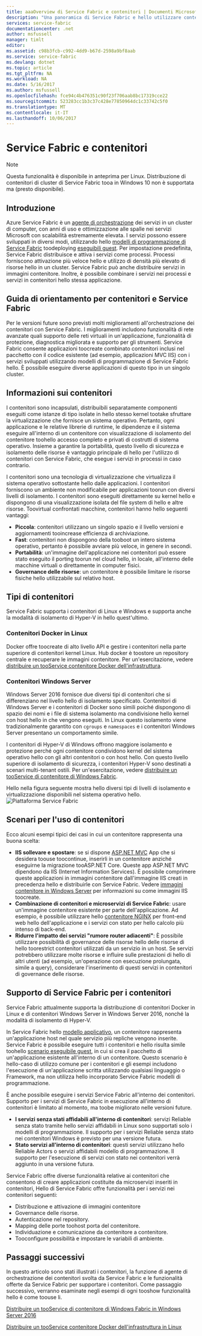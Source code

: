 ```yaml
---
title: aaaOverview di Service Fabric e contenitori | Documenti Microsoft
description: "Una panoramica di Service Fabric e hello utilizzare contenitori toodeploy microservizio applicazioni. In questo articolo viene fornita una panoramica di come contenitori possono essere utilizzati e hello funzionalità disponibili in Service Fabric."
services: service-fabric
documentationcenter: .net
author: msfussell
manager: timlt
editor: 
ms.assetid: c98b3fcb-c992-4dd9-b67d-2598a9bf8aab
ms.service: service-fabric
ms.devlang: dotnet
ms.topic: article
ms.tgt_pltfrm: NA
ms.workload: NA
ms.date: 5/16/2017
ms.author: msfussell
ms.openlocfilehash: fce94c4b476351c90f23f706aab8bc17319cce22
ms.sourcegitcommit: 523283cc1b3c37c428e77850964dc1c33742c5f0
ms.translationtype: MT
ms.contentlocale: it-IT
ms.lasthandoff: 10/06/2017
---
```

# <a name="service-fabric-and-containers"></a>Service Fabric e contenitori
> [!NOTE]
> Questa funzionalità è disponibile in anteprima per Linux.  Distribuzione di contenitori di cluster di Service Fabric tooa in Windows 10 non è supportata ma (presto disponibile). 
>   

## <a name="introduction"></a>Introduzione
Azure Service Fabric è un [agente di orchestrazione](service-fabric-cluster-resource-manager-introduction.md) dei servizi in un cluster di computer, con anni di uso e ottimizzazione alle spalle nei servizi Microsoft con scalabilità estremamente elevata. I servizi possono essere sviluppati in diversi modi, utilizzando hello [modelli di programmazione di Service Fabric](service-fabric-choose-framework.md) toodeploying [eseguibili guest](service-fabric-deploy-existing-app.md). Per impostazione predefinita, Service Fabric distribuisce e attiva i servizi come processi. Processi forniscono attivazione più veloce hello e utilizzo di densità più elevato di risorse hello in un cluster. Service Fabric può anche distribuire servizi in immagini contenitore. Inoltre, è possibile combinare i servizi nei processi e servizi in contenitori hello stessa applicazione. 

## <a name="containers-and-service-fabric-roadmap"></a>Guida di orientamento per contenitori e Service Fabric
Per le versioni future sono previsti molti miglioramenti all'orchestrazione dei contenitori con Service Fabric. I miglioramenti includono funzionalità di rete avanzate quali supporto delle reti virtuali in un'applicazione, funzionalità di protezione, diagnostica migliorata e supporto per gli strumenti. Service Fabric consente applicazioni toocreate combinato contenitori inclusi nel pacchetto con il codice esistente (ad esempio, applicazioni MVC IIS) con i servizi sviluppati utilizzando modelli di programmazione di Service Fabric hello.  È possibile eseguire diverse applicazioni di questo tipo in un singolo cluster. 

## <a name="what-are-containers"></a>Informazioni sui contenitori
I contenitori sono incapsulati, distribuibili separatamente componenti eseguiti come istanze di tipo isolate in hello stesso kernel tootake sfruttare la virtualizzazione che fornisce un sistema operativo. Pertanto, ogni applicazione e le relative librerie di runtime, le dipendenze e il sistema eseguire all'interno di un contenitore con visualizzazione di isolamento del contenitore toohello accesso completo e privati di costrutti di sistema operativo. Insieme a garantire la portabilità, questo livello di sicurezza e isolamento delle risorse è vantaggio principale di hello per l'utilizzo di contenitori con Service Fabric, che esegue i servizi in processi in caso contrario.

I contenitori sono una tecnologia di virtualizzazione che virtualizza il sistema operativo sottostante hello dalle applicazioni. I contenitori forniscono un ambiente non modificabile per applicazioni toorun con diversi livelli di isolamento. I contenitori sono eseguiti direttamente su kernel hello e dispongono di una visualizzazione isolata del file system di hello e altre risorse. Toovirtual confrontati macchine, contenitori hanno hello seguenti vantaggi:

* **Piccola**: contenitori utilizzano un singolo spazio e il livello versioni e aggiornamenti tooincrease efficienza di archiviazione.
* **Fast**: contenitori non dispongono della tooboot un intero sistema operativo, pertanto è possibile avviare più veloce, in genere in secondi.
* **Portabilità**: un'immagine dell'applicazione nei contenitori può essere stato eseguito il porting toorun nel cloud hello, in locale, all'interno delle macchine virtuali o direttamente in computer fisici.
* **Governance delle risorse**: un contenitore è possibile limitare le risorse fisiche hello utilizzabile sul relativo host.

## <a name="container-types"></a>Tipi di contenitori
Service Fabric supporta i contenitori di Linux e Windows e supporta anche la modalità di isolamento di Hyper-V in hello quest'ultimo. 

### <a name="docker-containers-on-linux"></a>Contenitori Docker in Linux
Docker offre toocreate di alto livello API e gestire i contenitori nella parte superiore di contenitori kernel Linux. Hub docker è toostore un repository centrale e recuperare le immagini contenitore.
Per un'esercitazione, vedere [distribuire un tooService contenitore Docker dell'infrastruttura](service-fabric-get-started-containers-linux.md).

### <a name="windows-server-containers"></a>Contenitori Windows Server
Windows Server 2016 fornisce due diversi tipi di contenitori che si differenziano nel livello hello di isolamento specificato. Contenitori di Windows Server e i contenitori di Docker sono simili poiché dispongono di spazio dei nomi e i file di sistema isolamento ma condivisione hello kernel con host hello in che vengono eseguiti. In Linux questo isolamento viene tradizionalmente garantito con `cgroups` e `namespaces` e i contenitori Windows Server presentano un comportamento simile.

I contenitori di Hyper-V di Windows offrono maggiore isolamento e protezione perché ogni contenitore condividono kernel del sistema operativo hello con gli altri contenitori o con host hello. Con questo livello superiore di isolamento di sicurezza, i contenitori Hyper-V sono destinati a scenari multi-tenant ostili.
Per un'esercitazione, vedere [distribuire un tooService di contenitore di Windows Fabric](service-fabric-get-started-containers.md).

Hello nella figura seguente mostra hello diversi tipi di livelli di isolamento e virtualizzazione disponibili nel sistema operativo hello.
![Piattaforma Service Fabric][Image1]

## <a name="scenarios-for-using-containers"></a>Scenari per l'uso di contenitori
Ecco alcuni esempi tipici dei casi in cui un contenitore rappresenta una buona scelta:

* **IIS sollevare e spostare**: se si dispone [ASP.NET MVC](https://www.asp.net/mvc) App che si desidera toouse toocontinue, inserirli in un contenitore anziché eseguirne la migrazione tooASP.NET Core. Queste app ASP.NET MVC dipendono da IIS (Internet Information Services). È possibile comprimere queste applicazioni in immagini contenitore dall'immagine IIS creati in precedenza hello e distribuirle con Service Fabric. Vedere [immagini contenitore in Windows Server](https://msdn.microsoft.com/virtualization/windowscontainers/quick_start/quick_start_images) per informazioni su come immagini IIS toocreate.
* **Combinazione di contenitori e microservizi di Service Fabric**: usare un'immagine contenitore esistente per parte dell'applicazione. Ad esempio, è possibile utilizzare hello [contenitore NGINX](https://hub.docker.com/_/nginx/) per front-end web hello dell'applicazione e i servizi con stato per hello calcolo più intenso di back-end.
* **Ridurre l'impatto dei servizi "rumore router adiacenti"**: È possibile utilizzare possibilità di governance delle risorse hello delle risorse di hello toorestrict contenitori utilizzati da un servizio in un host. Se servizi potrebbero utilizzare molte risorse e influire sulle prestazioni di hello di altri utenti (ad esempio, un'operazione con esecuzione prolungata, simile a query), considerare l'inserimento di questi servizi in contenitori di governance delle risorse.

## <a name="service-fabric-support-for-containers"></a>Supporto di Service Fabric per i contenitori
Service Fabric attualmente supporta la distribuzione di contenitori Docker in Linux e di contenitori Windows Server in Windows Server 2016, nonché la modalità di isolamento di Hyper-V. 

In Service Fabric hello [modello applicativo](service-fabric-application-model.md), un contenitore rappresenta un'applicazione host nel quale servizio più repliche vengono inserite. Service Fabric è possibile eseguire tutti i contenitori e hello risulta simile toohello [scenario eseguibile guest](service-fabric-deploy-existing-app.md), in cui si crea il pacchetto di un'applicazione esistente all'interno di un contenitore. Questo scenario è hello-caso di utilizzo comune per i contenitori e gli esempi includono l'esecuzione di un'applicazione scritta utilizzando qualsiasi linguaggio o Framework, ma non utilizza hello incorporato Service Fabric modelli di programmazione.

È anche possibile eseguire i servizi Service Fabric all'interno dei contenitori. Supporto per i servizi di Service Fabric in esecuzione all'interno di contenitori è limitato al momento, ma toobe migliorato nelle versioni future.

* **I servizi senza stati affidabili all'interno di contenitori**: servizi Reliable senza stato tramite hello servizi affidabili in Linux sono supportati solo i modelli di programmazione. Il supporto per i servizi Reliable senza stato nei contenitori Windows è previsto per una versione futura.
* **Stato servizi all'interno di contenitori**: questi servizi utilizzano hello Reliable Actors o servizi affidabili modello di programmazione. Il supporto per l'esecuzione di servizi con stato nei contenitori verrà aggiunto in una versione futura.

Service Fabric offre diverse funzionalità relative ai contenitori che consentono di creare applicazioni costituite da microservizi inseriti in contenitori, Hello di Service Fabric offre funzionalità per i servizi nei contenitori seguenti:

* Distribuzione e attivazione di immagini contenitore
* Governance delle risorse.
* Autenticazione nel repository.
* Mapping delle porte toohost porta del contenitore.
* Individuazione e comunicazione da contenitore a contenitore.
* Tooconfigure possibilità e impostare le variabili di ambiente.

## <a name="next-steps"></a>Passaggi successivi
In questo articolo sono stati illustrati i contenitori, la funzione di agente di orchestrazione dei contenitori svolta da Service Fabric e le funzionalità offerte da Service Fabric per supportare i contenitori. Come passaggio successivo, verranno esaminate negli esempi di ogni tooshow funzionalità hello è come toouse li.

[Distribuire un tooService di contenitore di Windows Fabric in Windows Server 2016](service-fabric-get-started-containers.md)

[Distribuire un tooService contenitore Docker dell'infrastruttura in Linux](service-fabric-get-started-containers-linux.md)

[Image1]: media/service-fabric-containers/Service-Fabric-Types-of-Isolation.png
